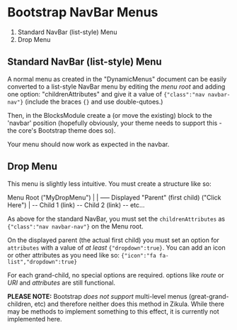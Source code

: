 Bootstrap NavBar Menus
======================

1. Standard NavBar (list-style) Menu
2. Drop Menu

Standard NavBar (list-style) Menu
---------------------------------

A normal menu as created in the "DynamicMenus" document can be easily converted to a list-style
NavBar menu by editing the *menu root* and adding one option: "childrenAttributes" and give it
a value of `{"class":"nav navbar-nav"}` (include the braces `{}` and use double-qutoes.)

Then, in the BlocksModule create a (or move the existing) block to the 'navbar' position
(hopefully obviously, your theme needs to support this - the core's Bootstrap theme does so).

Your menu should now work as expected in the navbar.


Drop Menu
---------

This menu is slightly less intuitive. You must create a structure like so:

Menu Root ("MyDropMenu")
   |
   |
   ––– Displayed "Parent" (first child) ("Click Here")
           |
           -- Child 1 (link)
           -- Child 2 (link)
           -- etc...

As above for the standard NavBar, you must set the `childrenAttributes` as 
`{"class":"nav navbar-nav"}` on the Menu root.

On the displayed parent (the actual first child)
you must set an option for `attributes` with a value of *at least* `{"dropdown":true}`. You can
add an icon or other attributes as you need like so: `{"icon":"fa fa-list","dropdown":true}`

For each grand-child, no special options are required. options like *route* or *URI* and
*attributes* are still functional.

**PLEASE NOTE:** Bootstrap *does not support* multi-level menus (great-grand-children, etc)
and therefore neither does this method in Zikula. While there may be methods to implement
something to this effect, it is currently not implemented here.

